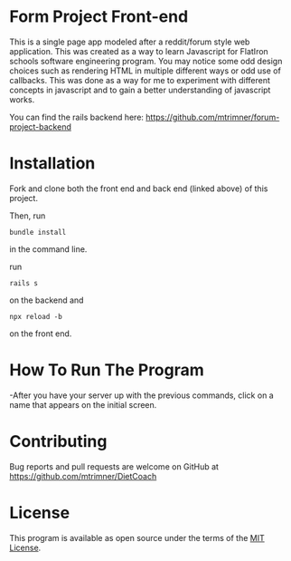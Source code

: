 # Form Project Front-end

This is a single page app modeled after a reddit/forum style web application. This was created as a way to learn Javascript for FlatIron schools software engineering program. You may notice some odd design choices such as rendering HTML in multiple different ways or odd use of callbacks. This was done as a way for me to experiment with different concepts in javascript and to gain a better understanding of javascript works.

You can find the rails backend here: https://github.com/mtrimner/forum-project-backend


# Installation

Fork and clone both the front end and back end (linked above) of this project.

Then, run 
```
bundle install
```
 in the command line. 

run 
```
rails s
```
on the backend and
```
npx reload -b
```
on the front end.

# How To Run The Program

-After you have your server up with the previous commands, click on a name that appears on the initial screen. 

# Contributing

Bug reports and pull requests are welcome on GitHub at https://github.com/mtrimner/DietCoach

# License

This program is available as open source under the terms of the [MIT License](https://opensource.org/licenses/MIT).